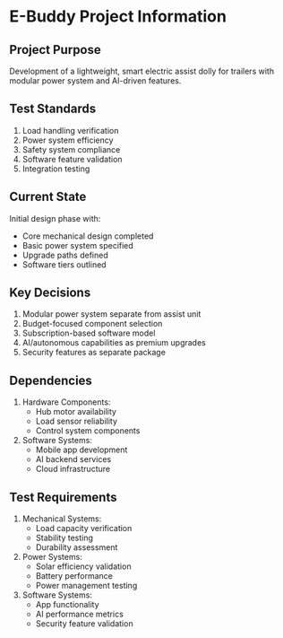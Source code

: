 # E-Buddy Project Information

## Project Purpose

Development of a lightweight, smart electric assist dolly for trailers with modular power system and AI-driven features.

## Test Standards

1. Load handling verification
2. Power system efficiency
3. Safety system compliance
4. Software feature validation
5. Integration testing

## Current State

Initial design phase with:

- Core mechanical design completed
- Basic power system specified
- Upgrade paths defined
- Software tiers outlined

## Key Decisions

1. Modular power system separate from assist unit
2. Budget-focused component selection
3. Subscription-based software model
4. AI/autonomous capabilities as premium upgrades
5. Security features as separate package

## Dependencies

1. Hardware Components:
    - Hub motor availability
    - Load sensor reliability
    - Control system components
2. Software Systems:
    - Mobile app development
    - AI backend services
    - Cloud infrastructure

## Test Requirements

1. Mechanical Systems:
    - Load capacity verification
    - Stability testing
    - Durability assessment
2. Power Systems:
    - Solar efficiency validation
    - Battery performance
    - Power management testing
3. Software Systems:
    - App functionality
    - AI performance metrics
    - Security feature validation